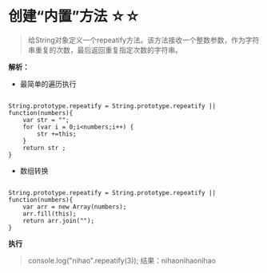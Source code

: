 # 创建“内置”方法  ☆☆

> 给String对象定义一个repeatify方法。该方法接收一个整数参数，作为字符串重复的次数，最后返回重复指定次数的字符串。

**解析：**

- 最简单的遍历执行

```

String.prototype.repeatify = String.prototype.repeatify || function(numbers){
	var str = "";
	for (var i = 0;i<numbers;i++) {
		str +=this;
	}
	return str ;
}

```

- 数组转换

```

String.prototype.repeatify = String.prototype.repeatify || function(numbers){
	var arr = new Array(numbers);
	arr.fill(this);
	return arr.join("");
}

```

**执行**

> console.log("nihao".repeatify(3));
结果：nihaonihaonihao